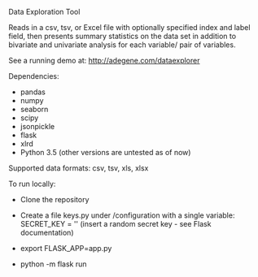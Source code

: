 Data Exploration Tool

Reads in a csv, tsv, or Excel file with optionally specified index and label field, then presents summary statistics on the data set in addition to bivariate and univariate analysis for each variable/ pair of variables.

See a running demo at: http://adegene.com/dataexplorer

Dependencies:
- pandas
- numpy
- seaborn
- scipy
- jsonpickle
- flask
- xlrd
- Python 3.5 (other versions are untested as of now)

Supported data formats: csv, tsv, xls, xlsx


To run locally:

- Clone the repository

- Create a file keys.py under /configuration with a single variable: SECRET_KEY = '' (insert a random secret key - see Flask documentation)

- export FLASK_APP=app.py

- python -m flask run
